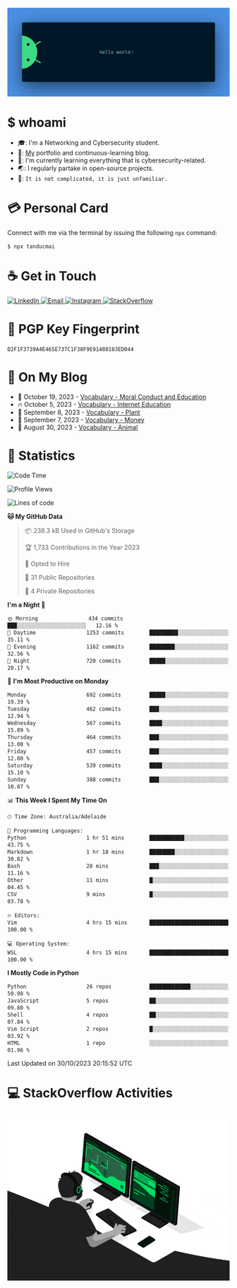 <p align="center"><img src="assets/banner.png" /></p>

[//]: ![](https://github.com/tanducmai/tanducmai/actions/workflows/waka-stats.yml/badge.svg)
[//]: ![](https://github.com/tanducmai/tanducmai/actions/workflows/latest-blogs.yml/badge.svg)
[//]: ![](https://github.com/tanducmai/tanducmai/actions/workflows/stackoverflow-activities.yml/badge.svg)

# $ whoami

- :mortar_board:: I'm a Networking and Cybersecurity student.
- :telescope:: [My](https://tanducmai.com/) portfolio and continuous-learning blog.
- :seedling:: I'm currently learning everything that is cybersecurity-related.
- :earth_asia:: I regularly partake in open-source projects.
- :speech_balloon:: `It is not complicated, it is just unfamiliar.`

# :credit_card: Personal Card

Connect with me via the terminal by issuing the following `npx` command:

```bash
$ npx tanducmai
```

# :coffee: Get in Touch

<a target="_blank" href="https://www.linkedin.com/in/tanducmai/">
  <img alt="LinkedIn" src="https://img.shields.io/badge/LinkedIn-0077B5?style=for-the-badge&logo=linkedin&logoColor=white" />
</a>
<a target="_blank" href="mailto:henryfromvietnam@gmail.com">
  <img alt="Email" src="https://img.shields.io/badge/Gmail-D14836?style=for-the-badge&logo=gmail&logoColor=white" />
</a>
<a target="_blank" href="https://www.instagram.com/henry.maii/">
  <img alt="Instagram" src="https://img.shields.io/badge/Instagram-E4405F?style=for-the-badge&logo=instagram&logoColor=white" />
</a>
<a target="_blank" href="https://stackoverflow.com/users/16999206/tanducmai">
  <img alt="StackOverflow" src="https://img.shields.io/static/v1?message=Stackoverflow&logo=stackoverflow&label=&color=FE7A16&logoColor=white&labelColor=&style=for-the-badge" />
</a>

# :closed_lock_with_key: PGP Key Fingerprint

`D2F1F3739A4E465E737C1F38F9E91488183ED044`

# :scroll: On My Blog

<!-- BLOG-POST-LIST:START -->
 - 💯 October 19, 2023 - [Vocabulary - Moral Conduct and Education](https://tanducmai.com/posts/glossaries/vocabulary/moral-conduct-education/)
 - 🔥 October 5, 2023 - [Vocabulary - Internet Education](https://tanducmai.com/posts/glossaries/vocabulary/internet-education/)
 - 💫 September 8, 2023 - [Vocabulary - Plant](https://tanducmai.com/posts/glossaries/vocabulary/plant/)
 - 🚀 September 7, 2023 - [Vocabulary - Money](https://tanducmai.com/posts/glossaries/vocabulary/money/)
 - 🌮 August 30, 2023 - [Vocabulary - Animal](https://tanducmai.com/posts/glossaries/vocabulary/animal/)<!-- BLOG-POST-LIST:END -->

# :1234: Statistics

<!--START_SECTION:waka-->
![Code Time](http://img.shields.io/badge/Code%20Time-144%20hrs%2028%20mins-blue)

![Profile Views](http://img.shields.io/badge/Profile%20Views-1-blue)

![Lines of code](https://img.shields.io/badge/From%20Hello%20World%20I%27ve%20Written-9.1%20million%20lines%20of%20code-blue)

**🐱 My GitHub Data** 

> 📦 238.3 kB Used in GitHub's Storage 
 > 
> 🏆 1,733 Contributions in the Year 2023
 > 
> 💼 Opted to Hire
 > 
> 📜 31 Public Repositories 
 > 
> 🔑 4 Private Repositories 
 > 
**I'm a Night 🦉** 

```text
🌞 Morning                434 commits         ███░░░░░░░░░░░░░░░░░░░░░░   12.16 % 
🌆 Daytime                1253 commits        █████████░░░░░░░░░░░░░░░░   35.11 % 
🌃 Evening                1162 commits        ████████░░░░░░░░░░░░░░░░░   32.56 % 
🌙 Night                  720 commits         █████░░░░░░░░░░░░░░░░░░░░   20.17 % 
```
📅 **I'm Most Productive on Monday** 

```text
Monday                   692 commits         █████░░░░░░░░░░░░░░░░░░░░   19.39 % 
Tuesday                  462 commits         ███░░░░░░░░░░░░░░░░░░░░░░   12.94 % 
Wednesday                567 commits         ████░░░░░░░░░░░░░░░░░░░░░   15.89 % 
Thursday                 464 commits         ███░░░░░░░░░░░░░░░░░░░░░░   13.00 % 
Friday                   457 commits         ███░░░░░░░░░░░░░░░░░░░░░░   12.80 % 
Saturday                 539 commits         ████░░░░░░░░░░░░░░░░░░░░░   15.10 % 
Sunday                   388 commits         ███░░░░░░░░░░░░░░░░░░░░░░   10.87 % 
```


📊 **This Week I Spent My Time On** 

```text
🕑︎ Time Zone: Australia/Adelaide

💬 Programming Languages: 
Python                   1 hr 51 mins        ███████████░░░░░░░░░░░░░░   43.75 % 
Markdown                 1 hr 18 mins        ████████░░░░░░░░░░░░░░░░░   30.82 % 
Bash                     28 mins             ███░░░░░░░░░░░░░░░░░░░░░░   11.16 % 
Other                    11 mins             █░░░░░░░░░░░░░░░░░░░░░░░░   04.45 % 
CSV                      9 mins              █░░░░░░░░░░░░░░░░░░░░░░░░   03.78 % 

🔥 Editors: 
Vim                      4 hrs 15 mins       █████████████████████████   100.00 % 

💻 Operating System: 
WSL                      4 hrs 15 mins       █████████████████████████   100.00 % 
```

**I Mostly Code in Python** 

```text
Python                   26 repos            █████████████░░░░░░░░░░░░   50.98 % 
JavaScript               5 repos             ██░░░░░░░░░░░░░░░░░░░░░░░   09.80 % 
Shell                    4 repos             ██░░░░░░░░░░░░░░░░░░░░░░░   07.84 % 
Vim Script               2 repos             █░░░░░░░░░░░░░░░░░░░░░░░░   03.92 % 
HTML                     1 repo              ░░░░░░░░░░░░░░░░░░░░░░░░░   01.96 % 
```




 Last Updated on 30/10/2023 20:15:52 UTC
<!--END_SECTION:waka-->

# :computer: StackOverflow Activities

<!-- STACKOVERFLOW:START -->
<!-- STACKOVERFLOW:END -->

<p align="center"><img src="assets/developer.gif" /></p>
